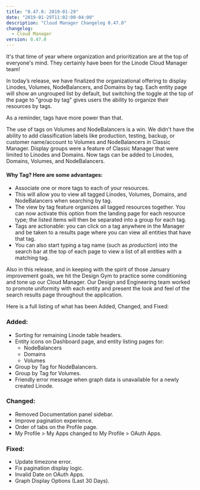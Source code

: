 ```yaml
---
title: "0.47.0: 2019-01-29"
date: "2019-01-29T11:02:00-04:00"
description: "Cloud Manager Changelog 0.47.0"
changelog:
  - Cloud Manager
version: 0.47.0
---
```


It's that time of year where organization and prioritization are at the top of everyone's mind. They certainly have been for the Linode Cloud Manager team!

In today’s release, we have finalized the organizational offering to display Linodes, Volumes, NodeBalancers, and Domains by tag. Each entity page will show an ungrouped list by default, but switching the toggle at the top of the page to "group by tag" gives users the ability to organize their resources by tags.

As a reminder, tags have more power than that.

The use of tags on Volumes and NodeBalancers is a win. We didn't have the ability to add classification labels like production, testing, backup, or customer name/account to Volumes and NodeBalancers in Classic Manager. Display groups were a feature of Classic Manager that were limited to Linodes and Domains. Now tags can be added to Linodes, Domains, Volumes, and NodeBalancers.

#### Why Tag? Here are some advantages:

- Associate one or more tags to each of your resources.
- This will allow you to view all tagged Linodes, Volumes, Domains, and NodeBalancers when searching by tag.
- The view by tag feature organizes all tagged resources together. You can now activate this option from the landing page for each resource type; the listed items will then be separated into a group for each tag.
- Tags are actionable: you can click on a tag anywhere in the Manager and be taken to a results page where you can view all entities that have that tag.
- You can also start typing a tag name (such as _production_) into the search bar at the top of each page to view a list of all entities with a matching tag.

Also in this release, and in keeping with the spirit of those January improvement goals, we hit the Design Gym to practice some conditioning and tone up our Cloud Manager. Our Design and Engineering team worked to promote uniformity with each entity and present the look and feel of the search results page throughout the application.

Here is a full listing of what has been Added, Changed, and Fixed:

### Added:

- Sorting for remaining Linode table headers.
- Entity icons on Dashboard page, and entity listing pages for:
  - NodeBalancers
  - Domains
  - Volumes
- Group by Tag for NodeBalancers.
- Group by Tag for Volumes.
- Friendly error message when graph data is unavailable for a newly created Linode.

### Changed:

- Removed Documentation panel sidebar.
- Improve pagination experience.
- Order of tabs on the Profile page.
- My Profile > My Apps changed to My Profile > OAuth Apps.

### Fixed:

- Update timezone error.
- Fix pagination display logic.
- Invalid Date on OAuth Apps.
- Graph Display Options (Last 30 Days).

